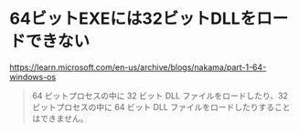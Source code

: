 # 64ビットEXEには32ビットDLLをロードできない

https://learn.microsoft.com/en-us/archive/blogs/nakama/part-1-64-windows-os

> 64 ビットプロセスの中に 32 ビット DLL ファイルをロードしたり、32 ビットプロセスの中に 64 ビット DLL ファイルをロードしたりすることはできません。
